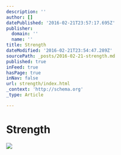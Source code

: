 ```yaml
---
description: ''
author: []
datePublished: '2016-02-21T23:57:17.695Z'
publisher:
  domain: ''
  name: ''
title: Strength
dateModified: '2016-02-21T23:54:47.289Z'
sourcePath: _posts/2016-02-21-strength.md
published: true
inFeed: true
hasPage: true
inNav: false
url: strength/index.html
_context: 'http://schema.org'
_type: Article

---
```

# Strength
![](https://the-grid-user-content.s3-us-west-2.amazonaws.com/e6a750b7-c00e-429a-a4fa-9afa5ee47d33.png)